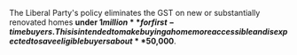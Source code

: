 The Liberal Party's policy eliminates the GST on new or substantially renovated homes **under $1 million** for first-time buyers. This is intended to make buying a home more accessible and is expected to save eligible buyers about **$50,000**.
